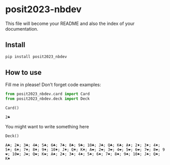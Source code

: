 # posit2023-nbdev

<!-- WARNING: THIS FILE WAS AUTOGENERATED! DO NOT EDIT! -->

This file will become your README and also the index of your
documentation.

## Install

``` sh
pip install posit2023_nbdev
```

## How to use

Fill me in please! Don’t forget code examples:

``` python
from posit2023_nbdev.card import Card
from posit2023_nbdev.deck import Deck
```

``` python
Card()
```

    2♣️

You might want to write something here

``` python
Deck()
```

    A♣️; 2♣️; 3♣️; 4♣️; 5♣️; 6♣️; 7♣️; 8♣️; 9♣️; 10♣️; J♣️; Q♣️; K♣️; A♦️; 2♦️; 3♦️; 4♦️; 5♦️; 6♦️; 7♦️; 8♦️; 9♦️; 10♦️; J♦️; Q♦️; K♦️; A❤️; 2❤️; 3❤️; 4❤️; 5❤️; 6❤️; 7❤️; 8❤️; 9❤️; 10❤️; J❤️; Q❤️; K❤️; A♠️; 2♠️; 3♠️; 4♠️; 5♠️; 6♠️; 7♠️; 8♠️; 9♠️; 10♠️; J♠️; Q♠️; K♠️
